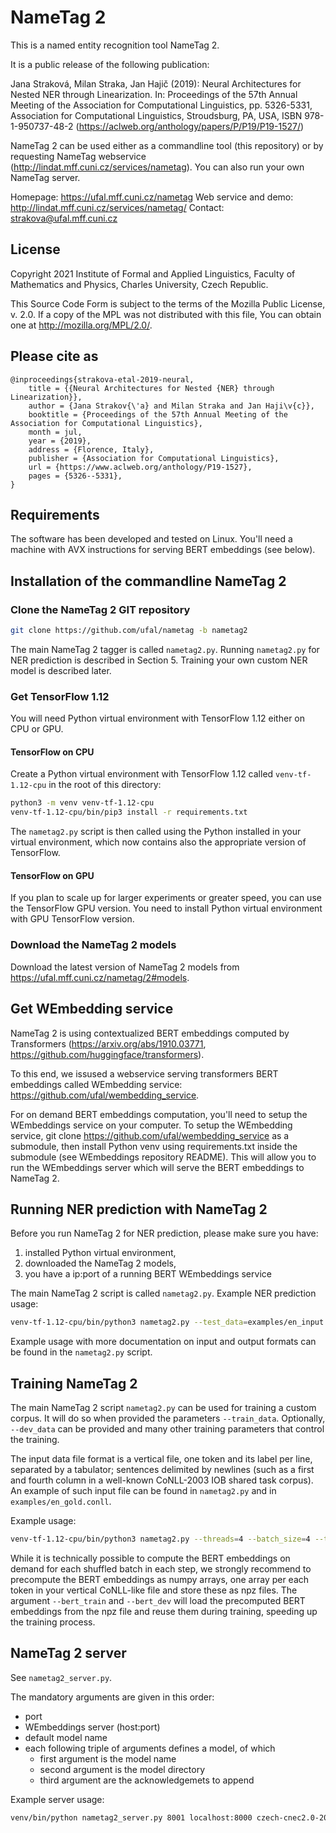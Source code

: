 # NameTag 2

This is a named entity recognition tool NameTag 2.

It is a public release of the following publication:

Jana Straková, Milan Straka, Jan Hajič (2019): Neural Architectures for Nested NER through Linearization. In: Proceedings of the 57th Annual Meeting of the Association for Computational Linguistics, pp. 5326-5331, Association for Computational Linguistics, Stroudsburg, PA, USA, ISBN 978-1-950737-48-2 (https://aclweb.org/anthology/papers/P/P19/P19-1527/)

NameTag 2 can be used either as a commandline tool (this repository) or by requesting NameTag webservice (http://lindat.mff.cuni.cz/services/nametag). You can also run your own NameTag server.

Homepage: https://ufal.mff.cuni.cz/nametag
Web service and demo: http://lindat.mff.cuni.cz/services/nametag/
Contact: strakova@ufal.mff.cuni.cz

## License

Copyright 2021 Institute of Formal and Applied Linguistics, Faculty of Mathematics and Physics, Charles University, Czech Republic.

This Source Code Form is subject to the terms of the Mozilla Public License, v. 2.0. If a copy of the MPL was not distributed with this file, You can obtain one at http://mozilla.org/MPL/2.0/.

## Please cite as

```
@inproceedings{strakova-etal-2019-neural,
    title = {{Neural Architectures for Nested {NER} through Linearization}},
    author = {Jana Strakov{\'a} and Milan Straka and Jan Haji\v{c}},
    booktitle = {Proceedings of the 57th Annual Meeting of the Association for Computational Linguistics},
    month = jul,
    year = {2019},
    address = {Florence, Italy},
    publisher = {Association for Computational Linguistics},
    url = {https://www.aclweb.org/anthology/P19-1527},
    pages = {5326--5331},
}
```

## Requirements

The software has been developed and tested on Linux. You'll need a machine with AVX instructions for serving BERT embeddings (see below).

## Installation of the commandline NameTag 2

### Clone the NameTag 2 GIT repository

```sh
git clone https://github.com/ufal/nametag -b nametag2
```

The main NameTag 2 tagger is called `nametag2.py`. Running `nametag2.py` for NER prediction is described in Section 5. Training your own custom NER model is described later.

### Get TensorFlow 1.12

You will need Python virtual environment with TensorFlow 1.12 either on CPU or GPU.

#### TensorFlow on CPU

Create a Python virtual environment with TensorFlow 1.12 called `venv-tf-1.12-cpu` in the root of this directory:
 
```sh
python3 -m venv venv-tf-1.12-cpu
venv-tf-1.12-cpu/bin/pip3 install -r requirements.txt
```

The `nametag2.py` script is then called using the Python installed in your virtual environment, which now contains also the appropriate version of TensorFlow.

#### TensorFlow on GPU

If you plan to scale up for larger experiments or greater speed, you can use the TensorFlow GPU version. You need to install Python virtual environment with GPU TensorFlow version.

### Download the NameTag 2 models

Download the latest version of NameTag 2 models from https://ufal.mff.cuni.cz/nametag/2#models.

## Get WEmbedding service

NameTag 2 is using contextualized BERT embeddings computed by Transformers (https://arxiv.org/abs/1910.03771, https://github.com/huggingface/transformers).

To this end, we issused a webservice serving transformers BERT embeddings called WEmbedding service: https://github.com/ufal/wembedding_service.

For on demand BERT embeddings computation, you'll need to setup the WEmbeddings service on your computer. To setup the WEmbedding service, git clone https://github.com/ufal/wembedding_service as a submodule, then install Python venv using requirements.txt inside the submodule (see WEmbeddings repository README). This will allow you to run the WEmbeddings server which will serve the BERT embeddings to NameTag 2.

## Running NER prediction with NameTag 2

Before you run NameTag 2 for NER prediction, please make sure you have:

1. installed Python virtual environment,
2. downloaded the NameTag 2 models,
3. you have a ip:port of a running BERT WEmbeddings service

The main NameTag 2 script is called `nametag2.py`. Example NER prediction usage:

```sh
venv-tf-1.12-cpu/bin/python3 nametag2.py --test_data=examples/en_input.conll --predict=models/english-conll-200831 --bert=localhost:8000
```

Example usage with more documentation on input and output formats can be found in the `nametag2.py` script.

## Training NameTag 2

The main NameTag 2 script `nametag2.py` can be used for training a custom corpus. It will do so when provided the parameters `--train_data`. Optionally, `--dev_data` can be provided and many other training parameters that control the training.

The input data file format is a vertical file, one token and its label per line, separated by a tabulator; sentences delimited by newlines (such as a first and fourth column in a well-known CoNLL-2003 IOB shared task corpus). An example of such input file can be found in `nametag2.py` and in `examples/en_gold.conll`.

Example usage:

```sh
venv-tf-1.12-cpu/bin/python3 nametag2.py --threads=4 --batch_size=4 --train_data=train.conll --dev_data=dev.conll --epochs=10:1e-3,8:1e-4 --save_checkpoint=my_models --bert_train=train_bert.npz --bert_dev=dev_bert.npz
```

While it is technically possible to compute the BERT embeddings on demand for each shuffled batch in each step, we strongly recommend to precompute the BERT embeddings as numpy arrays, one array per each token in your vertical CoNLL-like file and store these as npz files. The argument `--bert_train` and `--bert_dev` will load the precomputed BERT embeddings from the npz file and reuse them during training, speeding up the training process. 

## NameTag 2 server

See `nametag2_server.py`.

The mandatory arguments are given in this order:

- port
- WEmbeddings server (host:port)
- default model name
- each following triple of arguments defines a model, of which
  - first argument is the model name
  - second argument is the model directory
  - third argument are the acknowledgemets to append

Example server usage:

```sh
venv/bin/python nametag2_server.py 8001 localhost:8000 czech-cnec2.0-200831 czech-cnec2.0-200831 models/czech-cnec2.0-200831/ ack-text
```
